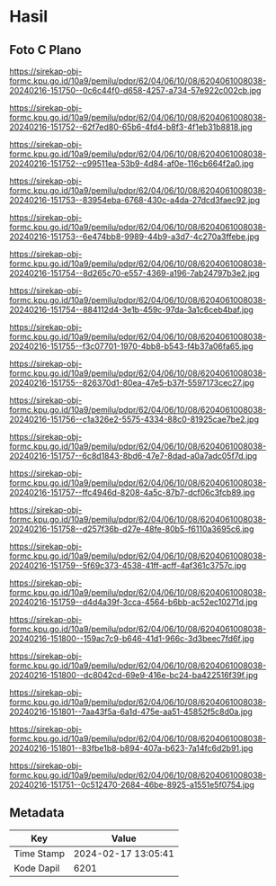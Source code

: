 # Hasil

## Foto C Plano

https://sirekap-obj-formc.kpu.go.id/10a9/pemilu/pdpr/62/04/06/10/08/6204061008038-20240216-151750--0c6c44f0-d658-4257-a734-57e922c002cb.jpg

https://sirekap-obj-formc.kpu.go.id/10a9/pemilu/pdpr/62/04/06/10/08/6204061008038-20240216-151752--62f7ed80-65b6-4fd4-b8f3-4f1eb31b8818.jpg

https://sirekap-obj-formc.kpu.go.id/10a9/pemilu/pdpr/62/04/06/10/08/6204061008038-20240216-151752--c99511ea-53b9-4d84-af0e-116cb664f2a0.jpg

https://sirekap-obj-formc.kpu.go.id/10a9/pemilu/pdpr/62/04/06/10/08/6204061008038-20240216-151753--83954eba-6768-430c-a4da-27dcd3faec92.jpg

https://sirekap-obj-formc.kpu.go.id/10a9/pemilu/pdpr/62/04/06/10/08/6204061008038-20240216-151753--6e474bb8-9989-44b9-a3d7-4c270a3ffebe.jpg

https://sirekap-obj-formc.kpu.go.id/10a9/pemilu/pdpr/62/04/06/10/08/6204061008038-20240216-151754--8d265c70-e557-4369-a196-7ab24797b3e2.jpg

https://sirekap-obj-formc.kpu.go.id/10a9/pemilu/pdpr/62/04/06/10/08/6204061008038-20240216-151754--884112d4-3e1b-459c-97da-3a1c6ceb4baf.jpg

https://sirekap-obj-formc.kpu.go.id/10a9/pemilu/pdpr/62/04/06/10/08/6204061008038-20240216-151755--f3c07701-1970-4bb8-b543-f4b37a06fa65.jpg

https://sirekap-obj-formc.kpu.go.id/10a9/pemilu/pdpr/62/04/06/10/08/6204061008038-20240216-151755--826370d1-80ea-47e5-b37f-5597173cec27.jpg

https://sirekap-obj-formc.kpu.go.id/10a9/pemilu/pdpr/62/04/06/10/08/6204061008038-20240216-151756--c1a326e2-5575-4334-88c0-81925cae7be2.jpg

https://sirekap-obj-formc.kpu.go.id/10a9/pemilu/pdpr/62/04/06/10/08/6204061008038-20240216-151757--6c8d1843-8bd6-47e7-8dad-a0a7adc05f7d.jpg

https://sirekap-obj-formc.kpu.go.id/10a9/pemilu/pdpr/62/04/06/10/08/6204061008038-20240216-151757--ffc4946d-8208-4a5c-87b7-dcf06c3fcb89.jpg

https://sirekap-obj-formc.kpu.go.id/10a9/pemilu/pdpr/62/04/06/10/08/6204061008038-20240216-151758--d257f36b-d27e-48fe-80b5-f6110a3695c6.jpg

https://sirekap-obj-formc.kpu.go.id/10a9/pemilu/pdpr/62/04/06/10/08/6204061008038-20240216-151759--5f69c373-4538-41ff-acff-4af361c3757c.jpg

https://sirekap-obj-formc.kpu.go.id/10a9/pemilu/pdpr/62/04/06/10/08/6204061008038-20240216-151759--d4d4a39f-3cca-4564-b6bb-ac52ec10271d.jpg

https://sirekap-obj-formc.kpu.go.id/10a9/pemilu/pdpr/62/04/06/10/08/6204061008038-20240216-151800--159ac7c9-b646-41d1-966c-3d3beec7fd6f.jpg

https://sirekap-obj-formc.kpu.go.id/10a9/pemilu/pdpr/62/04/06/10/08/6204061008038-20240216-151800--dc8042cd-69e9-416e-bc24-ba422516f39f.jpg

https://sirekap-obj-formc.kpu.go.id/10a9/pemilu/pdpr/62/04/06/10/08/6204061008038-20240216-151801--7aa43f5a-6a1d-475e-aa51-45852f5c8d0a.jpg

https://sirekap-obj-formc.kpu.go.id/10a9/pemilu/pdpr/62/04/06/10/08/6204061008038-20240216-151801--83fbe1b8-b894-407a-b623-7a14fc6d2b91.jpg

https://sirekap-obj-formc.kpu.go.id/10a9/pemilu/pdpr/62/04/06/10/08/6204061008038-20240216-151751--0c512470-2684-46be-8925-a1551e5f0754.jpg


## Metadata

| Key        | Value               |
| ---------- | ------------------- |
| Time Stamp | 2024-02-17 13:05:41 |
| Kode Dapil | 6201                |



